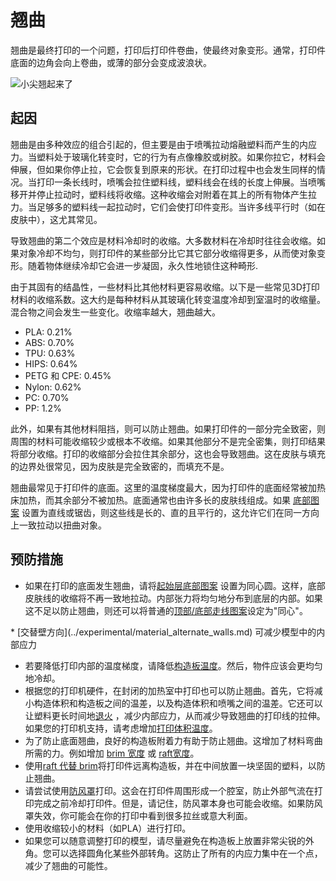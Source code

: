 翘曲
====
翘曲是最终打印的一个问题，打印后打印件卷曲，使最终对象变形。通常，打印件底面的边角会向上卷曲，或薄的部分会变成波浪状。

![小尖翘起来了](../images/warping.jpg)

起因
----
翘曲是由多种效应的组合引起的，但主要是由于喷嘴拉动熔融塑料而产生的内应力。当塑料处于玻璃化转变时，它的行为有点像橡胶或树胶。如果你拉它，材料会伸展，但如果你停止拉，它会恢复到原来的形状。在打印过程中也会发生同样的情况。当打印一条长线时，喷嘴会拉住塑料线，塑料线会在线的长度上伸展。当喷嘴移开并停止拉动时，塑料线将收缩。这种收缩会对附着在其上的所有物体产生拉力。当足够多的塑料线一起拉动时，它们会使打印件变形。当许多线平行时（如在皮肤中），这尤其常见。

导致翘曲的第二个效应是材料冷却时的收缩。大多数材料在冷却时往往会收缩。如果对象冷却不均匀，则打印件的某些部分比它其它部分收缩得更多，从而使对象变形。随着物体继续冷却它会进一步凝固，永久性地锁住这种畸形.

由于其固有的结晶性，一些材料比其他材料更容易收缩。以下是一些常见3D打印材料的收缩系数。这大约是每种材料从其玻璃化转变温度冷却到室温时的收缩量。混合物之间会发生一些变化。收缩率越大，翘曲越大。
* PLA: 0.21%
* ABS: 0.70%
* TPU: 0.63%
* HIPS: 0.64%
* PETG 和 CPE: 0.45%
* Nylon: 0.62%
* PC: 0.70%
* PP: 1.2%

此外，如果有其他材料阻挡，则可以防止翘曲。如果打印件的一部分完全致密，则周围的材料可能收缩较少或根本不收缩。如果其他部分不是完全密集，则打印结果将部分收缩。打印的收缩部分会拉住其余部分，这也会导致翘曲。这在皮肤与填充的边界处很常见，因为皮肤是完全致密的，而填充不是。

翘曲最常见于打印件的底面。这里的温度梯度最大，因为打印件的底面经常被加热床加热，而其余部分不被加热。底面通常也由许多长的皮肤线组成。如果 [底部图案](../top_bottom/top_bottom_pattern.md) 设置为直线或锯齿，则这些线是长的、直的且平行的，这允许它们在同一方向上一致拉动以扭曲对象。

预防措施
----
* 如果在打印的底面发生翘曲，请将[起始层底部图案](../top_bottom/top_bottom_pattern_0.md) 设置为同心圆。这样，底部皮肤线的收缩将不再一致地拉动。内部张力将均匀地分布到底层的内部。如果这不足以防止翘曲，则还可以将普通的[顶部/底部走线图案](../top_bottom/top_bottom_pattern.md)设定为"同心"。
<!--if cura_version>=5.0-->* [交替壁方向](../experimental/material_alternate_walls.md) 可减少模型中的内部应力<!--endif-->
* 若要降低打印内部的温度梯度，请降低[构造板温度](../material/material_bed_temperature.md)。然后，物件应该会更均匀地冷却。
* 根据您的打印机硬件，在封闭的加热室中打印也可以防止翘曲。首先，它将减小构造体积和构造板之间的温差，以及构造体积和喷嘴之间的温差。它还可以让塑料更长时间地[退火](https://en.wikipedia.org/wiki/Annealing_%28glass%29) ，减少内部应力，从而减少导致翘曲的打印线的拉伸。如果您的打印机支持，请考虑增加[打印体积温度](../material/build_volume_temperature.md)。
* 为了防止底面翘曲，良好的构造板附着力有助于防止翘曲。这增加了材料弯曲所需的力。例如增加 [brim 宽度](../platform_adhesion/brim_width.md) 或 [raft宽度](../platform_adhesion/raft_margin.md)。
* 使用[raft 代替 brim](../platform_adhesion/adhesion_type.md)将打印件远离构造板，并在中间放置一块坚固的塑料，以防止翘曲。
* 请尝试使用[防风罩](../experimental/draft_shield_enabled.md)打印。这会在打印件周围形成一个腔室，防止外部气流在打印完成之前冷却打印件。但是，请记住，防风罩本身也可能会收缩。如果防风罩失效，你可能会在你的打印中看到很多拉丝或意大利面。
* 使用收缩较小的材料（如PLA）进行打印。
* 如果您可以随意调整打印的模型，请尽量避免在构造板上放置非常尖锐的外角。您可以选择圆角化某些外部转角。这防止了所有的内应力集中在一个点，减少了翘曲的可能性。
